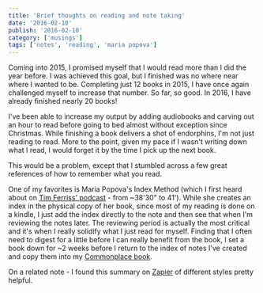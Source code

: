 ```yaml
---
title: 'Brief thoughts on reading and note taking'
date: '2016-02-10'
publish: '2016-02-10'
category: ['musings']
tags: ['notes', 'reading', 'maria popova']
---
```


Coming into 2015, I promised myself that I would read more than I did the year before. I was achieved this goal, but I finished was no where near where I wanted to be. Completing just 12 books in 2015, I have once again challenged myself to increase that number. So far, so good. In 2016, I have already finished nearly 20 books!

I've been able to increase my output by adding audiobooks and carving out an hour to read before going to bed almost without exception since Christmas. While finishing a book delivers a shot of endorphins, I'm not just reading to read. More to the point, given my pace if I wasn't writing down what I read, I would forget it by the time I pick up the next book.

This would be a problem, except that I stumbled across a few great references of how to remember what you read.

One of my favorites is Maria Popova's Index Method (which I first heard about on [Tim Ferriss' podcast](<http://fourhourworkweek.com/2014/10/21/brain-pickings/)>) - from ~38'30" to 41'). While she creates an index in the physical copy of her book, since most of my reading is done on a kindle, I just add the index directly to the note and then see that when I'm reviewing the notes later. The reviewing period is actually the most critical and it's when I really solidify what I just read for myself. Finding that I often need to digest for a little before I can really benefit from the book, I set a book down for ~2 weeks before I return to the index of notes I've created and copy them into my [Commonplace book](http://thoughtcatalog.com/ryan-holiday/2013/08/how-and-why-to-keep-a-commonplace-book/).

On a related note - I found this summary on [Zapier](https://zapier.com/blog/best-book-note-taking-system/) of different styles pretty helpful.
